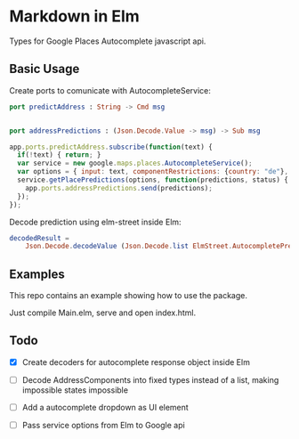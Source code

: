 
# Markdown in Elm

Types for Google Places Autocomplete javascript api.

## Basic Usage

Create ports to comunicate with AutocompleteService:
```elm
port predictAddress : String -> Cmd msg


port addressPredictions : (Json.Decode.Value -> msg) -> Sub msg
```

```javascript
app.ports.predictAddress.subscribe(function(text) {
  if(!text) { return; }
  var service = new google.maps.places.AutocompleteService();
  var options = { input: text, componentRestrictions: {country: "de"}, types: ['address'] }
  service.getPlacePredictions(options, function(predictions, status) {
    app.ports.addressPredictions.send(predictions);
  });
});
```

Decode prediction using elm-street inside Elm:
```elm
decodedResult =
    Json.Decode.decodeValue (Json.Decode.list ElmStreet.AutocompletePrediction.decoder) predictions
```

## Examples

This repo contains an example showing how to use the package.

Just compile Main.elm, serve and open index.html.

## Todo
- [x] Create decoders for autocomplete response object inside Elm
- [ ] Decode AddressComponents into fixed types instead of a list, making impossible states impossible
- [ ] Add a autocomplete dropdown as UI element
- [ ] Pass service options from Elm to Google api


